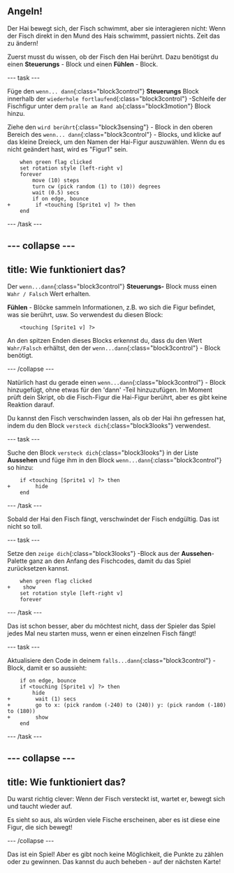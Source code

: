 ## Angeln!

Der Hai bewegt sich, der Fisch schwimmt, aber sie interagieren nicht: Wenn der Fisch direkt in den Mund des Hais schwimmt, passiert nichts. Zeit das zu ändern!

Zuerst musst du wissen, ob der Fisch den Hai berührt. Dazu benötigst du einen **Steuerungs** - Block und einen **Fühlen** - Block.

--- task ---

Füge den `wenn... dann`{:class="block3control"} **Steuerungs** Block innerhalb der `wiederhole fortlaufend`{:class="block3control"} -Schleife der Fischfigur unter dem `pralle am Rand ab`{:class="block3motion"} Block hinzu.

Ziehe den `wird berührt`{:class="block3sensing"} - Block in den oberen Bereich des `wenn... dann`{:class="block3control"} - Blocks, und klicke auf das kleine Dreieck, um den Namen der Hai-Figur auszuwählen. Wenn du es nicht geändert hast, wird es "Figur1" sein.

```blocks3
    when green flag clicked
    set rotation style [left-right v]
    forever 
        move (10) steps
        turn cw (pick random (1) to (10)) degrees
        wait (0.5) secs
        if on edge, bounce
+        if <touching [Sprite1 v] ?> then
    end
```

--- /task ---

--- collapse ---
---
title: Wie funktioniert das?
---
Der `wenn...dann`{:class="block3control"} **Steuerungs-** Block muss einen `Wahr / Falsch` Wert erhalten.

**Fühlen** - Blöcke sammeln Informationen, z.B. wo sich die Figur befindet, was sie berührt, usw. So verwendest du diesen Block:

```blocks3
    <touching [Sprite1 v] ?>
```

An den spitzen Enden dieses Blocks erkennst du, dass du den Wert `Wahr/Falsch` erhältst, den der `wenn...dann`{:class="block3control"} - Block benötigt.

--- /collapse ---

Natürlich hast du gerade einen `wenn...dann`{:class="block3control"} - Block hinzugefügt, ohne etwas für den 'dann' -Teil hinzuzufügen. Im Moment prüft dein Skript, ob die Fisch-Figur die Hai-Figur berührt, aber es gibt keine Reaktion darauf.

Du kannst den Fisch verschwinden lassen, als ob der Hai ihn gefressen hat, indem du den Block `versteck dich`{:class="block3looks"} verwendest.

--- task ---

Suche den Block `versteck dich`{:class="block3looks"} in der Liste **Aussehen** und füge ihm in den Block `wenn...dann`{:class="block3control"} so hinzu:

```blocks3
    if <touching [Sprite1 v] ?> then
+        hide
    end
```

--- /task ---

Sobald der Hai den Fisch fängt, verschwindet der Fisch endgültig. Das ist nicht so toll.

--- task ---

Setze den `zeige dich`{:class="block3looks"} -Block aus der **Aussehen**-Palette ganz an den Anfang des Fischcodes, damit du das Spiel zurücksetzen kannst.

```blocks3
    when green flag clicked
+    show
    set rotation style [left-right v]
    forever
```

--- /task ---

Das ist schon besser, aber du möchtest nicht, dass der Spieler das Spiel jedes Mal neu starten muss, wenn er einen einzelnen Fisch fängt!

--- task ---

Aktualisiere den Code in deinem `falls...dann`{:class="block3control"} - Block, damit er so aussieht:

```blocks3
    if on edge, bounce
    if <touching [Sprite1 v] ?> then
        hide
+        wait (1) secs
+        go to x: (pick random (-240) to (240)) y: (pick random (-180) to (180))
+        show
    end
```

--- /task ---

--- collapse ---
---
title: Wie funktioniert das?
---

Du warst richtig clever: Wenn der Fisch versteckt ist, wartet er, bewegt sich und taucht wieder auf.

Es sieht so aus, als würden viele Fische erscheinen, aber es ist diese eine Figur, die sich bewegt!

--- /collapse ---

Das ist ein Spiel! Aber es gibt noch keine Möglichkeit, die Punkte zu zählen oder zu gewinnen. Das kannst du auch beheben - auf der nächsten Karte!